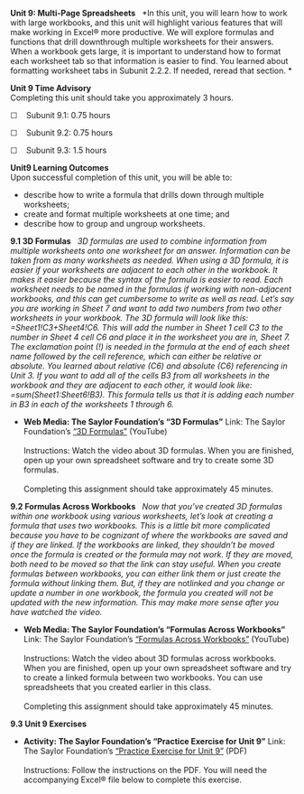 **Unit 9: Multi-Page Spreadsheets** <span id="9"></span> 
*In this unit, you will learn how to work with large workbooks, and this
unit will highlight various features that will make working in Excel®
more productive. We will explore formulas and functions that drill
downthrough multiple worksheets for their answers. When a workbook gets
large, it is important to understand how to format each worksheet tab so
that information is easier to find. You learned about formatting
worksheet tabs in Subunit 2.2.2. If needed, reread that section. *

**Unit 9 Time Advisory**  
Completing this unit should take you approximately 3 hours.  
  
 ☐    Subunit 9.1: 0.75 hours  
  
 ☐    Subunit 9.2: 0.75 hours  
  
 ☐    Subunit 9.3: 1.5 hours

**Unit9 Learning Outcomes**  
Upon successful completion of this unit, you will be able to:
-   describe how to write a formula that drills down through multiple
    worksheets;
-   create and format multiple worksheets at one time; and
-   describe how to group and ungroup worksheets.

**9.1 3D Formulas** <span id="9.1"></span> 
*3D formulas are used to combine information from multiple worksheets
onto one worksheet for an answer. Information can be taken from as many
worksheets as needed. When using a 3D formula, it is easier if your
worksheets are adjacent to each other in the workbook. It makes it
easier because the syntax of the formula is easier to read. Each
worksheet needs to be named in the formulas if working with non-adjacent
workbooks, and this can get cumbersome to write as well as read. Let’s
say you are working in Sheet 7 and want to add two numbers from two
other worksheets in your workbook. The 3D formula will look like this:
=Sheet1!C3+Sheet4!$C$6. This will add the number in Sheet 1 cell C3 to
the number in Sheet 4 cell C6 and place it in the worksheet you are in,
Sheet 7. The exclamation point (!) is needed in the formula at the end
of each sheet name followed by the cell reference, which can either be
relative or absolute. You learned about relative (C6) and absolute
($C$6) referencing in Unit 3. If you want to add all of the cells B3
from all worksheets in the workbook and they are adjacent to each other,
it would look like: =sum(Sheet1:Sheet6!$B$3). This formula tells us that
it is adding each number in B3 in each of the worksheets 1 through 6.*

-   **Web Media: The Saylor Foundation’s “3D Formulas”**
    Link: The Saylor Foundation’s [“3D
    Formulas”](http://www.youtube.com/watch?v=1gDg7MVCeZ8) (YouTube)  
        
     Instructions: Watch the video about 3D formulas. When you are
    finished, open up your own spreadsheet software and try to create
    some 3D formulas.  
        
     Completing this assignment should take approximately 45 minutes.

**9.2 Formulas Across Workbooks** <span id="9.2"></span> 
*Now that you’ve created 3D formulas within one workbook using various
worksheets, let’s look at creating a formula that uses two workbooks.
This is a little bit more complicated because you have to be cognizant
of where the workbooks are saved and if they are linked. If the
workbooks are linked, they shouldn’t be moved once the formula is
created or the formula may not work. If they are moved, both need to be
moved so that the link can stay useful. When you create formulas between
workbooks, you can either link them or just create the formula without
linking them. But, if they are* not*linked and you change or update a
number in one workbook, the formula you created will not be updated with
the new information. This may make more sense after you have watched the
video.*

-   **Web Media: The Saylor Foundation’s “Formulas Across Workbooks”**
    Link: The Saylor Foundation’s [“Formulas Across
    Workbooks”](http://www.youtube.com/watch?v=WH6YWZ1o6Y0) (YouTube)  
        
     Instructions: Watch the video about 3D formulas across workbooks.
    When you are finished, open up your own spreadsheet software and try
    to create a linked formula between two workbooks. You can use
    spreadsheets that you created earlier in this class.  
        
     Completing this assignment should take approximately 45 minutes.

**9.3 Unit 9 Exercises** <span id="9.3"></span> 
-   **Activity: The Saylor Foundation’s “Practice Exercise for Unit 9”**
    Link: The Saylor Foundation’s [“Practice Exercise for Unit
    9”](http://www.saylor.org/site/wp-content/uploads/2013/10/PRDV252-Unit-9.3-Instructions-FINAL.pdf) (PDF)  
        
     Instructions: Follow the instructions on the PDF. You will need the
    accompanying Excel® file below to complete this exercise.


